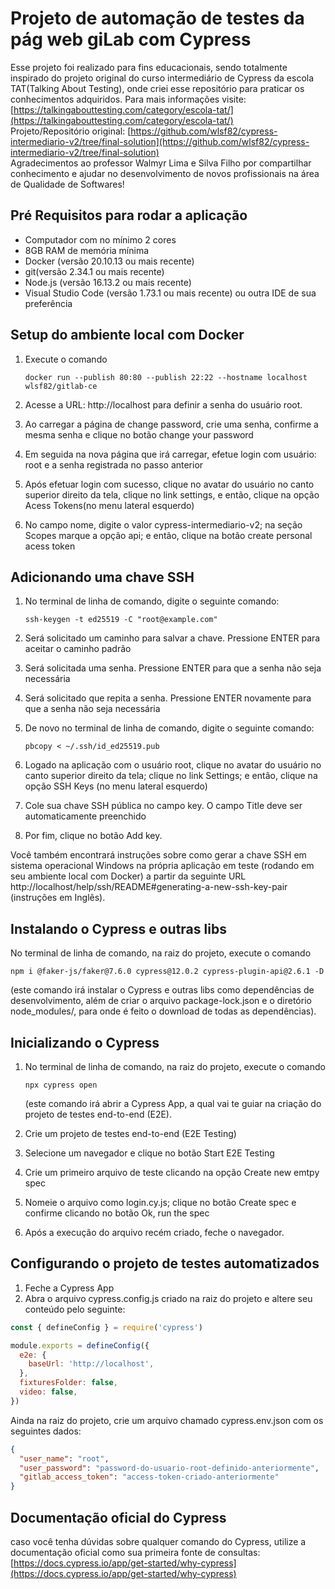 # Projeto de automação de testes da pág web giLab com Cypress

Esse projeto foi realizado para fins educacionais, sendo totalmente inspirado do projeto original do curso intermediário de Cypress da escola TAT(Talking About Testing), onde criei esse repositório para praticar os conhecimentos adquiridos.
Para mais informações visite: [https://talkingabouttesting.com/category/escola-tat/](https://talkingabouttesting.com/category/escola-tat/)  
Projeto/Repositório original: [https://github.com/wlsf82/cypress-intermediario-v2/tree/final-solution](https://github.com/wlsf82/cypress-intermediario-v2/tree/final-solution)  
Agradecimentos ao professor Walmyr Lima e Silva Filho por compartilhar conhecimento e ajudar no desenvolvimento de novos profissionais na área de Qualidade de Softwares!

## Pré Requisitos para rodar a aplicação

*   Computador com no mínimo 2 cores
*   8GB RAM de memória mínima
*   Docker (versão 20.10.13 ou mais recente)
*   git(versão 2.34.1 ou mais recente)
*   Node.js (versão 16.13.2 ou mais recente)
*   Visual Studio Code (versão 1.73.1 ou mais recente) ou outra IDE de sua preferência

## Setup do ambiente local com Docker

1.  Execute o comando

    ```
    docker run --publish 80:80 --publish 22:22 --hostname localhost wlsf82/gitlab-ce
    ```
2.  Acesse a URL: http://localhost para definir a senha do usuário root.
3.  Ao carregar a página de change password, crie uma senha, confirme a mesma senha e clique no botão change your password
4.  Em seguida na nova página que irá carregar, efetue login com usuário: root e a senha registrada no passo anterior
5.  Após efetuar login com sucesso, clique no avatar do usuário no canto superior direito da tela, clique no link settings, e então, clique na opção Acess Tokens(no menu lateral esquerdo)
6.  No campo nome, digite o valor cypress-intermediario-v2; na seção Scopes marque a opção api; e então, clique na botão create personal acess token

## Adicionando uma chave SSH

1.  No terminal de linha de comando, digite o seguinte comando:

    ```
    ssh-keygen -t ed25519 -C "root@example.com"
    ```
2.  Será solicitado um caminho para salvar a chave. Pressione ENTER para aceitar o caminho padrão
3.  Será solicitada uma senha. Pressione ENTER para que a senha não seja necessária
4.  Será solicitado que repita a senha. Pressione ENTER novamente para que a senha não seja necessária
5.  De novo no terminal de linha de comando, digite o seguinte comando:

    ```
    pbcopy < ~/.ssh/id_ed25519.pub
    ```
6.  Logado na aplicação com o usuário root, clique no avatar do usuário no canto superior direito da tela; clique no link Settings; e então, clique na opção SSH Keys (no menu lateral esquerdo)
7.  Cole sua chave SSH pública no campo key. O campo Title deve ser automaticamente preenchido
8.  Por fim, clique no botão Add key.

Você também encontrará instruções sobre como gerar a chave SSH em sistema operacional Windows na própria aplicação em teste (rodando em seu ambiente local com Docker) a partir da seguinte URL http://localhost/help/ssh/README#generating-a-new-ssh-key-pair (instruções em Inglês).

## Instalando o Cypress e outras libs

No terminal de linha de comando, na raiz do projeto, execute o comando

```
npm i @faker-js/faker@7.6.0 cypress@12.0.2 cypress-plugin-api@2.6.1 -D
```

(este comando irá instalar o Cypress e outras libs como dependências de desenvolvimento, além de criar o arquivo package-lock.json e o diretório node_modules/, para onde é feito o download de todas as dependências).

## Inicializando o Cypress

1.  No terminal de linha de comando, na raiz do projeto, execute o comando

    ```
    npx cypress open
    ```

    (este comando irá abrir a Cypress App, a qual vai te guiar na criação do projeto de testes end-to-end (E2E).
2.  Crie um projeto de testes end-to-end (E2E Testing)
3.  Selecione um navegador e clique no botão Start E2E Testing 
4.  Crie um primeiro arquivo de teste clicando na opção Create new emtpy spec
5.  Nomeie o arquivo como login.cy.js; clique no botão Create spec e confirme clicando no botão Ok, run the spec
6.  Após a execução do arquivo recém criado, feche o navegador.

## Configurando o projeto de testes automatizados

1.  Feche a Cypress App
2.  Abra o arquivo cypress.config.js criado na raiz do projeto e altere seu conteúdo pelo seguinte:

```javascript
const { defineConfig } = require('cypress')

module.exports = defineConfig({
  e2e: {
    baseUrl: 'http://localhost',
  },
  fixturesFolder: false,
  video: false,
})
```

Ainda na raiz do projeto, crie um arquivo chamado cypress.env.json com os seguintes dados:

```json
{
  "user_name": "root",
  "user_password": "password-do-usuario-root-definido-anteriormente",
  "gitlab_access_token": "access-token-criado-anteriormente"
}
```

## Documentação oficial do Cypress

caso você tenha dúvidas sobre qualquer comando do Cypress, utilize a documentação oficial como sua primeira fonte de consultas:
[https://docs.cypress.io/app/get-started/why-cypress](https://docs.cypress.io/app/get-started/why-cypress)
